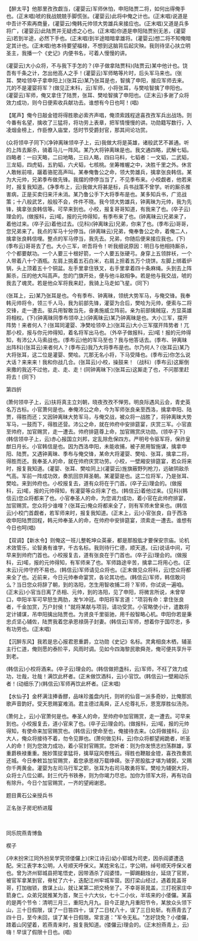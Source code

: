 <!-- { "loadSidebar": true } -->
【醉太平】他那里孜孜觑当，(灌婴云)军师休怕，申阳陆贾二将，如何出得俺手也。(正末唱)唬的我战兢兢手脚慌张。(灌婴云)此将中俺之计也。(正末唱)说道是中吾计不索再商量，(灌婴云)俺韩元帅领大势雄兵来接应也。(正末唱)又道是兵多将广，(灌婴云)此陆贾并无疑虑之心也。(正末唱)你道是申阳陆贾别无恙，(灌婴云)若到半途，必然下手也。(正末唱)到半途暗暗拿雄将。(灌婴云)想二将不知俺暗定其计也。(正末唱)他本待要望福禄，不想到这脑背后起灾殃。我则待坚心扶立明圣主，我播一个《史记》内便书名，可着人慢慢的讲。

(灌婴云)大小众将，不与我下手怎的？(卒子做拿陆贾科)(陆贾云)某中他计也。饶吾有千条之计，怎出他高人之手！(灌婴云)军师略等片时，后头军马来也。(张耳、樊哙领卒子拿申阳上)(张耳云)某乃张耳是也，智擒了申阳，接应军师去来。兀的不是灌婴将军？(做见正末科，云)军师，小将张耳，与樊哙智擒了申阳也。(灌婴云)军师，俺又拿住了陆贾，张耳、樊哙智擒了申阳也。(正末云)多谢了众将效力成功，则今日便索收兵献功去。谁想有今日也呵！(唱)

【尾声】俺今日敲金镫将得胜歌必索齐声唱，俺须索践程途喜孜孜军兵出战场。则今番有名望，擒收了三猛将，将功劳上表章，把军情慢慢的讲。功勋籍写数行，入凌烟金榜上，作臣僚入庙堂，恁时节受爵封官，那其间论功赏。

(众将领卒子同下)(净钟离昧领卒子上，云)我做大将是英雄，诸般武艺不甚通。听的上阵去厮杀，骑着马儿一阵风。某乃大将钟离昧是也。我文通四略，武解七韬。四略者：一曰天略，二曰地略，三曰人略，四曰马料，七韬者：一文韬，二武韬，三龙韬，四虎韬，五豹韬，六犬韬，七核桃。坐筹帷幄之中，决胜千里之外。休言人敢帐前喧，躧着骆驼高声叫。某奉俺鲁公之命，领大势雄兵，擒拿张良韩信。某为大元帅，兄弟季布做先锋。我摆的停停当当了，不见季布来。小校觑者，他若来时，报复我知道。(净季布上，云)我做大将甚是标，兵书战策不曾学。听的厮杀推害病，正是买卖归来汗未消。某乃鲁公手下大将季布是也。某多知兵书，广览战策；十八般武艺，般般不会，件件不晓。我今领大势雄兵，钟离昧为元帅，我为先锋，擒拿张良韩信等。可早来到也。小校，报复哥哥知道，有我来了也。(卒子云)理会的。(做报科，云)喏，报的元帅得知，有季布来了也。(钟离昧云)兄弟来了，着他过来。(卒子云)着他过去。(见科)(钟离昧云)兄弟，你来了也。(季布云)哥哥，您兄弟来了。我点的军马十分停当。(钟离昧云)兄弟，俺奉鲁公之命，着俺二人，擒拿张良韩信哩。整点的军马停当，我先去。兄弟，你随后便来接应我也。(下)(季布云)哥哥去了也。大小三军，听吾将令！听我细说原因：明日与他相持厮杀，个个都要献功。一个人要三十根好箭，一个人要五张硬弓。身穿上五领胖袄，一个人带着八十个酒瓶。左肩上挑着五石白米，右肩上担着五万个烧饼。左脚上绑着炉锅，头上顶着五十个铜盆。左手里拿住铁叉，右手里拿着四十条麻绳。头到去上阵厮杀，压的他大叫高声。忽的门旗开处，便与他斗敌相争。若是他与我交战，唬的我去了魂灵。若是他众军将我来赶，我骑上马走如飞星。(同下)

(张耳上，云)某乃张耳是也。今有季布、钟离昧，领统大势军马，与俺交锋。我奉韩元帅将令，领三千人马，我为前部先锋，灌婴为合后，樊哙为元帅，便索与二将交锋，走一遭去。驱兵用智敢当先，奋勇施威立阵前。亲为前部擒贼寇，方显英雄将相权。(下)(钟离昧同季布领卒上)(钟离昧云)某乃钟离昧是也。大小三军，摆开阵势！来者何人？(张耳同灌婴、净樊哙领卒上)(张耳云)大小三军摆开阵势者！兀那小校，报与你元帅得知，着名将军出马也。（外卒子做报科，云)喏！报的元帅得知，有沛公人马索战也。(季布云)他的军马至也？我与他答话去。(季布、钟离昧出阵科)(张耳云)来者何人？(季布云)我乃大将季布是也。尔乃何人？(张耳云)某乃大将张耳，这二位是灌婴、樊哙。兀那无名小将，下马受降也。(季布云)你怎么说大话？来来来！我和你战几合。(张耳云)小校，操鼓来！（战科）(季布云)这厮倒来撒的我近不过他，走、走、走！(同钟离昧下)(张耳云)这厮走了也，不问那里赶将去！(同下)


第四折

(萧何领卒子上，云)扶将真主立刘朝，晓夜孜孜不惮劳。明良际遇风云会，青史英名万古标。小官萧何是也。奉俺沛公之命，今为军师张良亲至西洛，擒拿申阳、陆贾，得胜而还；又因钟离昧大势军马，与俺交战，被众将一战胜了，将钟离昧大势军马，一鼓而下，得胜还营。沛公之命，就在帅府中安排筵宴，庆赏三军。小官直至帅府，加官赐赏，走一遭去。帅府排筵尊上命，加官赐赏庆功勋。(领卒子下)(韩信领卒子上，云)赤心报国立刘邦，定乱除危保四方。严明号令驱军将，保祚皇猷日月长。小官韩信是也。因为西洛申阳，未能收捕，被子房用智施谋，擒拿申阳、陆贾。又遇钟离昧、季布与俺交锋，某命大将灌婴、樊哙、张耳，擒拿二将，得胜而还。我奉圣人的命，就在帅府庆赏功劳。小校，一壁厢安排筵宴，若众将来时，报复我知道。(灌婴、张耳、樊哙同上)(灌婴云)旌旗蔽野列枪刀，远破阴敌杀气高。军前一阵成功效，奏凯回京拜圣朝。某灌婴是也。这二位将军，乃是张耳、樊哙。来到帅府也。小校报复去，道有众将在于门首。(卒子云)理会的。(做报科，云)喏，报的元帅得知，有灌婴等众将来了也。(韩信云)着他过来。(见科)(韩信云)您众将都来了也。小官奉圣人的命，为您谒力成功，着小官在此帅府排宴，加官赐赏。您众将少谁哩？(张耳云)俺众将都来全了，则有军师未曾来也。(韩信云)小校门首觑者，若军师来时，报复我知道。(正末上，云)小官张良，自于西洛收申阳陆贾回程，韩元帅奉圣人的命，在帅府中安排筵宴，须索走一遭去。谁想有今日也呵(唱)

【双调】【新水令】则俺这一班儿整乾坤众英豪，都是那股肱才要保安宗庙。论机术效管乐，论智勇有谁学，千古名标。我则待行仁德，顺天道。(云)说话中间，可早来到帅府门首也。小校报复去，道有张良在于门首也。(卒子云)理会的。(做报科，云)喏，报的元帅得知，有军师来了也。军师路途辛苦，擒拿二将用心也。(正末云)元帅守府不易也。(韩信云)军师请见众将也。(正末做见众将科，云)您众将都来全了也。近前来，今日元帅奉命宴赏，各论其功也。(韩信云)军师，韩信敢问么？当日您众将辞了朝，到的洛阳，怎生用智收捕二将？军师，你试说一遍咱。(正末云)小官当日离了丞相、元帅，到的洛阳，见了申阳，将微言所说，未曾举口，申阳半军可早怒生两肋，发乍冲冠。申阳将军言道："项羽有命：拿住张良者，千金加赏，万户封侯！"就将某献与项羽，请功受赏。小官略使小计，遣数将定计铺谋，吊申阳擒出陆贾也。为贤良千里驱驰，用千般智略心机。申阳你若是秉忠贞坚心辅佐，陆贾我着您承恩禄荫子封妻。(韩信云)军师，想着你于国尽忠，多有功劳也。(正末唱)

【沉醉东风】我若是忠心报君恩重爵，立功勋《史记》名标。灵禽相良木栖，辅圣主行仁道，俺则愿的泰阶平，风雨时调。见如今四海黎民歌舜尧，俺可便共享升平到老。

(韩信云)小校将酒来。(卒子云)理会的。(韩信做把盏科，云)军师，不枉了效力成功，壮哉，壮哉！满饮此杯者。(正末做饮酒科，云)小官饮。(韩信云)一壁厢动乐者！(动细乐了)(韩信云)军师再饮此杯者。(正末唱)

【水仙子】金杯满注捧香醪，品味珍羞盘内托，则听的仙音一派多奇妙，比俺那凯歌声音韵好。受天恩赐宴难消。君主德过禹舜，正人伦尊礼乐，恩宽厚胜似汤尧。

(萧何上，云)小官萧何是也。奉圣人的命，至帅府中加官赐赏，走一遭去。可早来到也。小校报复去，道小官来了也。(卒子云)理会的。(做报科，云)喏，报的元帅得知，有使命来加官赐赏也。(韩信云)使命至也，俺接待去来。(众将做接科，云)大人，俺众将接待不着，勿令见罪也。(萧何做见科，云)你众将都望阙跪者，听圣人的命！则为您效力成功，着小官封官赐赏。您听者：则为你发愤志扫荡群雄，享重爵秩禄重重。施妙策捉拿猛将，擒草寇风卷残云。得胜也鞭敲金镫，喜孜孜奏凯还城。今日奉敕旨加官赐赏，着您承恩禄万载峥嵘。张子房股肱才堪为辅弼，又赐你千两黄金。灌婴为左司马行军之职，张耳为右司马敢勇将军。樊哙为辅弼大将，众将士八位公卿。封三代丹书铁券，则为你竭力尽忠。加你为领军大将，再有功自有除升。今日个加官赐赏，一齐的望阙谢恩。

题目黄石公亲授兵书

正名张子房圯桥进履


　
　




同乐院燕青博鱼

楔子

(冲末扮宋江同外扮吴学究领偻儸上)(宋江诗云)幼小郓城为司吏，因杀阎婆遭迭配。宋江表字本公明，人号顺天呼保义。某姓宋名江，字公明，绰号顺天呼保义者也。曾为济州郓城县把笔悟史，因带酒杀了阎婆惜，一脚踢翻烛台，延烧了官房，被官军拿某到官，脊杖了六十，迭配江州牢城军营。因打梁山经过，遇着晁盖哥哥，打加枷锁，救谋上山，就让某第二把交椅坐了。不幸哥哥晁盖，三打祝家庄中箭身亡。众弟兄就推某为首，聚三十六大伙，七十二小伙，半垓来的小偻儸。某喜的是两个节令：清明三月三，重阳九月九。目今正是九月重阳节令，某放众头领下山，三十日假限，误了一日笞四十，误了二日杖八十，误了三日处斩。有燕青去了四十日，至今未回，误了某十日假限。常言道："军令无私。"怎好饶免？小偻儸，蹅着山冈望着，若燕青来时，报复我知道。(偻儸云)理会的。(正末扮燕青上，云)嗨！早误了假限十日也。(唱)

